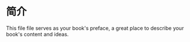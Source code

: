 # 简介
<extoc></extoc>
This file file serves as your book's preface, a great place to describe your book's content and ideas.

